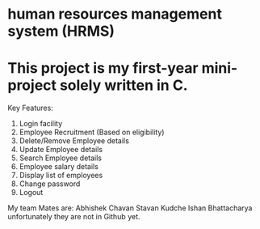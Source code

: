 # human resources management system (HRMS)

# This project is my first-year mini-project solely written in C.
Key Features:
1. Login facility
2. Employee Recruitment (Based on eligibility)
3. Delete/Remove Employee details
4. Update Employee details
5. Search Employee details
6. Employee salary details
7. Display list of employees
8. Change password
9. Logout

My team Mates are:
Abhishek Chavan
Stavan Kudche
Ishan Bhattacharya
unfortunately they are not in Github yet.
